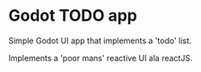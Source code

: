 # Godot TODO app

Simple Godot UI app that implements a 'todo' list.

Implements a 'poor mans' reactive UI ala reactJS.
